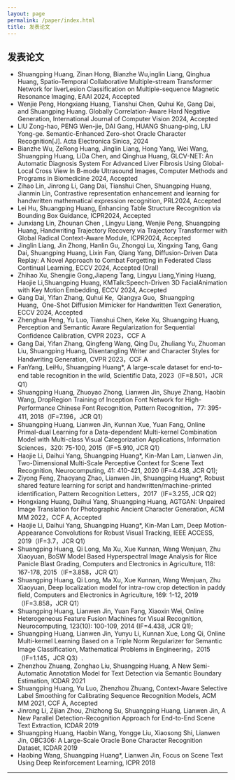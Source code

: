 ```yaml
---
layout: page
permalink: /paper/index.html
title: 发表论文
---
```


## 发表论文
- Shuangping Huang, Zinan Hong, Bianzhe Wu,inglin Liang, Qinghua Huang, Spatio-Temporal Collaborative Multiple-stream Transformer Network for liverLesion Classification on Multiple-sequence Magnetic Resonance Imaging, EAAI 2024, Accepted
- Wenjie Peng, Hongxiang Huang, Tianshui Chen, Quhui Ke, Gang Dai, and Shuangping Huang. Globally Correlation-Aware Hard Negative Generation, International Journal of Computer Vision 2024, Accepted
- LIU Zong-hao, PENG Wen-jie, DAI Gang, HUANG Shuang-ping, LIU Yong-ge. Semantic-Enhanced Zero-shot Oracle Character Recognition[J]. Acta Electronica Sinica, 2024
- Bianzhe Wu, ZeRong Huang, Jinglin Liang, Hong Yang, Wei Wang, Shuangping Huang, LiDa Chen, and Qinghua Huang, GLCV-NET: An Automatic Diagnosis System For Advanced Liver Fibrosis Using Global-Local Cross View In B-mode Ultrasound Images, Computer Methods and Programs in Biomedicine 2024, Accepted
- Zihao Lin, Jinrong Li, Gang Dai, Tianshui Chen, Shuangping Huang, Jianmin Lin, Contrastive representation enhancement and learning for handwritten mathematical expression recognition, PRL2024, Accepted
- Lei Hu, Shuangping Huang, Enhancing Table Structure Recognition via Bounding Box Guidance, ICPR2024, Accepted
- Junxiang Lin, Zhounan Chen , Lingyu Liang, Wenjie Peng, Shuangping Huang, Handwriting Trajectory Recovery via Trajectory Transformer with Global Radical Context-Aware Module, ICPR2024, Accepted
- Jinglin Liang, Jin Zhong, Hanlin Gu, Zhongqi Lu, Xingxing Tang, Gang Dai, Shuangping Huang, Lixin Fan, Qiang Yang, Diffusion-Driven Data Replay: A Novel Approach to Combat Forgetting in Federated Class Continual Learning, ECCV 2024, Accepted (Oral)
- Zhihao Xu, Shengjie Gong,Jiapeng Tang, Lingyu Liang,Yining Huang, Haojie Li,Shuangping Huang, KMTalk:Speech-Driven 3D FacialAnimation with Key Motion Embedding, ECCV 2024, Accepted
- Gang Dai, Yifan Zhang, Quhui Ke,  Qiangya Guo,  Shuangping Huang,  One-Shot Diffusion Mimicker for Handwritten Text Generation, ECCV 2024, Accepted
-  Zhenghua Peng, Yu Luo, Tianshui Chen, Keke Xu, Shuangping Huang, Perception and Semantic Aware Regularization for Sequential Confidence Calibration, CVPR 2023，CCF A
- Gang Dai, Yifan Zhang, Qingfeng Wang, Qing Du, Zhuliang Yu, Zhuoman Liu, Shuangping Huang, Disentangling Writer and Character Styles for Handwriting Generation, CVPR 2023，CCF A
- FanYang, LeiHu, Shuangping Huang*, A large-scale dataset for end-to-end table recognition in the wild, Scientific Data, 2023（IF=8.501，JCR Q1）
- Shuangping Huang, Zhuoyao Zhong, Lianwen Jin, Shuye Zhang, Haobin Wang, DropRegion Training of Inception Font Network for High-Performance Chinese Font Recognition, Pattern Recognition，77: 395-411, 2018（IF=7.196，JCR Q1）
- Shuangping Huang, Lianwen Jin, Kunnan Xue, Yuan Fang, Online Primal-dual Learning for a Data-dependent Multi-kernel Combination Model with Multi-class Visual Categorization Applications, Information Sciences，320: 75-100, 2015（IF=5.910, JCR Q1）
- Haojie Li, Daihui Yang, Shuangping Huang*, Kin-Man Lam, Lianwen Jin, Two-Dimensional Multi-Scale Perceptive Context for Scene Text Recognition, Neurocomputing, 41: 410-421, 2020 (IF=4.438, JCR Q1);
- Ziyong Feng, Zhaoyang Zhao, Lianwen Jin, Shuangping Huang*, Robust shared feature learning for script and handwritten/machine-printed identification, Pattern Recognition Letters，2017（IF=3.255, JCR Q2）
- Hongxiang Huang, Daihui Yang, Shuangping Huang, AGTGAN: Unpaired Image Translation for Photographic Ancient Character Generation, ACM MM 2022，CCF A, Accepted
- Haojie Li, Daihui Yang, Shuangping Huang*, Kin-Man Lam, Deep Motion-Appearance Convolutions for Robust Visual Tracking, IEEE ACCESS, 2019（IF=3.7，JCR Q1）
- Shuangping Huang, Qi Long, Ma Xu, Xue Kunnan, Wang Wenjuan, Zhu Xiaoyuan, BoSW Model Based Hyperspectral Image Analysis for Rice Panicle Blast Grading, Computers and Electronics in Agriculture, 118: 167-178, 2015（IF=3.858，JCR Q1）
- Shuangping Huang, Qi Long, Ma Xu, Xue Kunnan, Wang Wenjuan, Zhu Xiaoyuan, Deep localization model for intra-row crop detection in paddy field, Computers and Electronics in Agriculture, 169: 1-12, 2019（IF=3.858，JCR Q1）
- Shuangping Huang, Lianwen Jin, Yuan Fang, Xiaoxin Wei, Online Heterogeneous Feature Fusion Machines for Visual Recognition, Neurocomputing, 123(10): 100-109, 2014 (IF=4.438, JCR Q1);
- Shuangping Huang, Lianwen Jin, Yunyu Li, Kunnan Xue, Long Qi, Online Multi-kernel Learning Based on a Triple Norm Regularizer for Semantic Image Classification, Mathematical Problems in Engineering，2015（IF=1.145，JCR Q3）.
- Zhenzhou Zhuang, Zonghao Liu, Shuangping Huang, A New Semi-Automatic Annotation Model for Text Detection via Semantic Boundary Estimation, ICDAR 2021
- Shuangping Huang, Yu Luo, Zhenzhou Zhuang, Context-Aware Selective Label Smoothing for Calibrating Sequence Recognition Models, ACM MM 2021, CCF A, Accepted
- Jinrong Li, Zijian Zhou, Zhizhong Su, Shuangping Huang, Lianwen Jin, A New Parallel Detection-Recognition Approach for End-to-End Scene Text Extraction, ICDAR 2019
- Shuangping Huang, Haobin Wang, Yongge Liu, Xiaosong Shi, Lianwen Jin, OBC306: A Large-Scale Oracle Bone Character Recognition Dataset, ICDAR 2019
- Haobing Wang, Shuangping Huang*, Lianwen Jin, Focus on Scene Text Using Deep Reinforcement Learning, ICPR 2018

---
